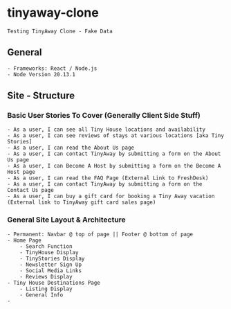 # tinyaway-clone
    Testing TinyAway Clone - Fake Data

## General 
    - Frameworks: React / Node.js
    - Node Version 20.13.1

## Site - Structure
### Basic User Stories To Cover (Generally Client Side Stuff)
    - As a user, I can see all Tiny House locations and availability 
    - As a user, I can see reviews of stays at various locations [aka Tiny Stories]
    - As a user, I can read the About Us page
    - As a user, I can contact TinyAway by submitting a form on the About Us page
    - As a user, I can Become A Host by submitting a form on the Become A Host page
    - As a user, I can read the FAQ Page (External Link to FreshDesk)
    - As a user, I can contact TinyAway by submitting a form on the Contact Us page
    - As a user, I can buy a gift card for booking a Tiny Away vacation (External link to TinyAway gift card sales page)

### General Site Layout & Architecture 
    - Permanent: Navbar @ top of page || Footer @ bottom of page
    - Home Page
        - Search Function
        - TinyHouse Display 
        - TinyStories Display
        - Newsletter Sign Up 
        - Social Media Links
        - Reviews Display
    - Tiny House Destinations Page 
        - Listing Display
        - General Info
    - 